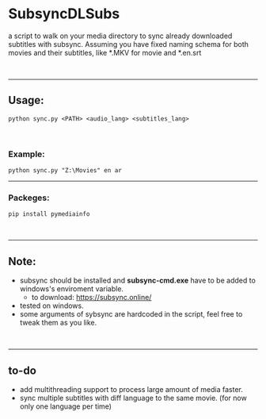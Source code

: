 # SubsyncDLSubs
a script to walk on your media directory to sync already downloaded subtitles with subsync. Assuming you have fixed naming schema for both movies and their subtitles, like *.MKV for movie and *.en.srt

<br />

---
## Usage:
```
python sync.py <PATH> <audio_lang> <subtitles_lang>
```

<br />

### Example:
```
python sync.py "Z:\Movies" en ar
```
---


### Packeges:
```
pip install pymediainfo
```
<br />

--- 

## Note: 
- subsync should be installed and **subsync-cmd.exe** have to be added to windows's enviroment variable.
    - to download: https://subsync.online/
- tested on windows.
- some arguments of sybsync are hardcoded in the script, feel free to tweak them as you like.
<br />

--- 
## to-do 
- add multithreading support to process large amount of media faster.
- sync multiple subtitles with diff language to the same movie. (for now only one language per time)
